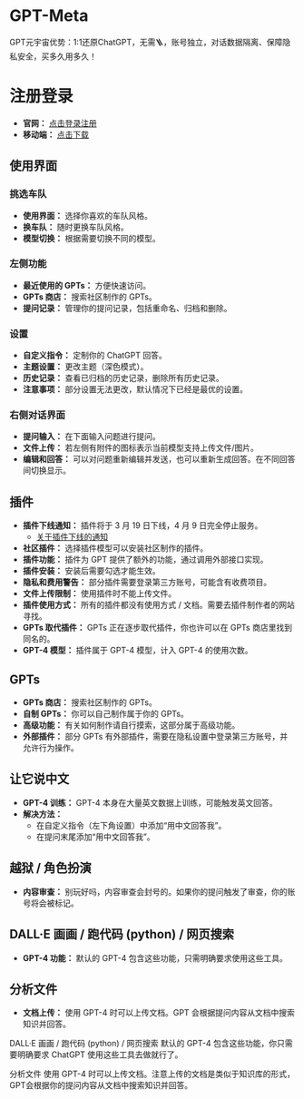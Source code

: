 # GPT-Meta
GPT元宇宙优势：1:1还原ChatGPT，无需🪜，账号独立，对话数据隔离、保障隐私安全，买多久用多久！

# 注册登录

- **官网：** [点击登录注册](https://www.mygptmeta.com/)
- **移动端：** [点击下载](https://blueios.com/)

## 使用界面

### 挑选车队

- **使用界面：** 选择你喜欢的车队风格。
- **换车队：** 随时更换车队风格。
- **模型切换：** 根据需要切换不同的模型。

### 左侧功能

- **最近使用的 GPTs：** 方便快速访问。
- **GPTs 商店：** 搜索社区制作的 GPTs。
- **提问记录：** 管理你的提问记录，包括重命名、归档和删除。

### 设置

- **自定义指令：** 定制你的 ChatGPT 回答。
- **主题设置：** 更改主题（深色模式）。
- **历史记录：** 查看已归档的历史记录，删除所有历史记录。
- **注意事项：** 部分设置无法更改，默认情况下已经是最优的设置。

### 右侧对话界面

- **提问输入：** 在下面输入问题进行提问。
- **文件上传：** 若左侧有附件的图标表示当前模型支持上传文件/图片。
- **编辑和回答：** 可以对问题重新编辑并发送，也可以重新生成回答。在不同回答间切换显示。

## 插件

- **插件下线通知：** 插件将于 3 月 19 日下线，4 月 9 日完全停止服务。
  - [关于插件下线的通知](https://kimi.moonshot.cn/download/app?ref=chat)
- **社区插件：** 选择插件模型可以安装社区制作的插件。
- **插件功能：** 插件为 GPT 提供了额外的功能，通过调用外部接口实现。
- **插件安装：** 安装后需要勾选才能生效。
- **隐私和费用警告：** 部分插件需要登录第三方账号，可能含有收费项目。
- **文件上传限制：** 使用插件时不能上传文件。
- **插件使用方式：** 所有的插件都没有使用方式 / 文档。需要去插件制作者的网站寻找。
- **GPTs 取代插件：** GPTs 正在逐步取代插件，你也许可以在 GPTs 商店里找到同名的。
- **GPT-4 模型：** 插件属于 GPT-4 模型，计入 GPT-4 的使用次数。

## GPTs

- **GPTs 商店：** 搜索社区制作的 GPTs。
- **自制 GPTs：** 你可以自己制作属于你的 GPTs。
- **高级功能：** 有关如何制作请自行摸索，这部分属于高级功能。
- **外部插件：** 部分 GPTs 有外部插件，需要在隐私设置中登录第三方账号，并允许行为操作。

## 让它说中文

- **GPT-4 训练：** GPT-4 本身在大量英文数据上训练，可能触发英文回答。
- **解决方法：**
  - 在自定义指令（左下角设置）中添加“用中文回答我”。
  - 在提问末尾添加“用中文回答我”。

## 越狱 / 角色扮演

- **内容审查：** 别玩好吗，内容审查会封号的。如果你的提问触发了审查，你的账号将会被标记。

## DALL·E 画画 / 跑代码 (python) / 网页搜索

- **GPT-4 功能：** 默认的 GPT-4 包含这些功能，只需明确要求使用这些工具。

## 分析文件

- **文档上传：** 使用 GPT-4 时可以上传文档。GPT 会根据提问内容从文档中搜索知识并回答。


DALL·E 画画 / 跑代码 (python) / 网页搜索
默认的 GPT-4 包含这些功能，你只需要明确要求 ChatGPT 使用这些工具去做就行了。

分析文件
使用 GPT-4 时可以上传文档。注意上传的文档是类似于知识库的形式，GPT会根据你的提问内容从文档中搜索知识并回答。
